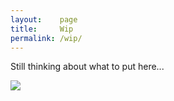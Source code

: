 ```yaml
---
layout:    page
title:     Wip
permalink: /wip/
---
```


Still thinking about what to put here... 

![]({{site.baseurl}}/images/eJ0FHPO7.gif)
